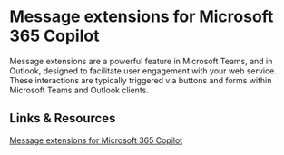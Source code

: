 # Message extensions for Microsoft 365 Copilot

Message extensions are a powerful feature in Microsoft Teams, and in Outlook, designed to facilitate user engagement with your web service. These interactions are typically triggered via buttons and forms within Microsoft Teams and Outlook clients. 

## Links & Resources

[Message extensions for Microsoft 365 Copilot](https://learn.microsoft.com/en-us/microsoft-365-copilot/extensibility/overview-message-extension-bot)